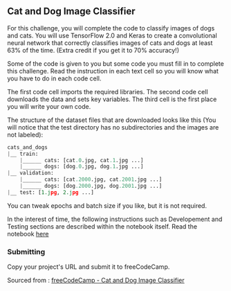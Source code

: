 ## Cat and Dog Image Classifier

For this challenge, you will complete the code to classify images of dogs and cats. You will use TensorFlow 2.0 and Keras to create a convolutional neural network that correctly classifies images of cats and dogs at least 63% of the time. (Extra credit if you get it to 70% accuracy!)

Some of the code is given to you but some code you must fill in to complete this challenge. Read the instruction in each text cell so you will know what you have to do in each code cell.

The first code cell imports the required libraries. The second code cell downloads the data and sets key variables. The third cell is the first place you will write your own code.

The structure of the dataset files that are downloaded looks like this (You will notice that the test directory has no subdirectories and the images are not labeled):

```python
cats_and_dogs
|__ train:
    |______ cats: [cat.0.jpg, cat.1.jpg ...]
    |______ dogs: [dog.0.jpg, dog.1.jpg ...]
|__ validation:
    |______ cats: [cat.2000.jpg, cat.2001.jpg ...]
    |______ dogs: [dog.2000.jpg, dog.2001.jpg ...]
|__ test: [1.jpg, 2.jpg ...]
```

You can tweak epochs and batch size if you like, but it is not required.

In the interest of time, the following instructions such as Developement and Testing sections are described within the notebook itself. Read the notebook [here]()

### Submitting

Copy your project's URL and submit it to freeCodeCamp.

Sourced from : [freeCodeCamp - Cat and Dog Image Classifier](https://www.freecodecamp.org/learn/machine-learning-with-python/machine-learning-with-python-projects/cat-and-dog-image-classifier)

